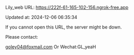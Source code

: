 Lily_web URL: https://222f-61-165-102-156.ngrok-free.app

Updated at: 2024-12-06 06:35:34

If you cannot open this URL, the server might be down.

Please contact: 

goley04@foxmail.com Or Wechat:GL_yeaH